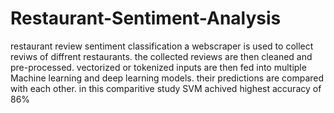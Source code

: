 # Restaurant-Sentiment-Analysis
restaurant review sentiment classification a webscraper is used to collect reviws of diffrent restaurants. the collected reviews are then cleaned and pre-processed. vectorized or tokenized inputs are then fed into multiple Machine learning and deep learning models. their predictions are compared with each other. in this comparitive study SVM achived highest accuracy of 86%

